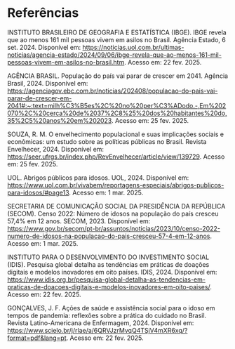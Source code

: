 # Referências

INSTITUTO BRASILEIRO DE GEOGRAFIA E ESTATÍSTICA (IBGE). IBGE revela que ao menos 161 mil pessoas vivem em asilos no Brasil. Agência Estado, 6 set. 2024. Disponível em: https://noticias.uol.com.br/ultimas-noticias/agencia-estado/2024/09/06/ibge-revela-que-ao-menos-161-mil-pessoas-vivem-em-asilos-no-brasil.htm. Acesso em: 22 fev. 2025.

AGÊNCIA BRASIL. População do país vai parar de crescer em 2041. Agência Brasil, 2024. Disponível em: https://agenciagov.ebc.com.br/noticias/202408/populacao-do-pais-vai-parar-de-crescer-em-2041#:~:text=milh%C3%B5es%2C%20no%20per%C3%ADodo.-,Em%202070%2C%20cerca%20de%2037%2C8%25%20dos%20habitantes%20do,35%2C5%20anos%20em%202023. Acesso em: 25 fev. 2025.

SOUZA, R. M. O envelhecimento populacional e suas implicações sociais e econômicas: um estudo sobre as políticas públicas no Brasil. Revista Envelhecer, 2024. Disponível em: https://seer.ufrgs.br/index.php/RevEnvelhecer/article/view/139729. Acesso em: 25 fev. 2025.

UOL. Abrigos públicos para idosos. UOL, 2024. Disponível em: https://www.uol.com.br/vivabem/reportagens-especiais/abrigos-publicos-para-idosos/#page13. Acesso em: 1 mar. 2025.

SECRETARIA DE COMUNICAÇÃO SOCIAL DA PRESIDÊNCIA DA REPÚBLICA (SECOM). Censo 2022: Número de idosos na população do país cresceu 57,4% em 12 anos. SECOM, 2023. Disponível em: https://www.gov.br/secom/pt-br/assuntos/noticias/2023/10/censo-2022-numero-de-idosos-na-populacao-do-pais-cresceu-57-4-em-12-anos. Acesso em: 1 mar. 2025.

INSTITUTO PARA O DESENVOLVIMENTO DO INVESTIMENTO SOCIAL (IDIS). Pesquisa global detalha as tendências em práticas de doações digitais e modelos inovadores em oito países. IDIS, 2024. Disponível em: https://www.idis.org.br/pesquisa-global-detalha-as-tendencias-em-praticas-de-doacoes-digitais-e-modelos-inovadores-em-oito-paises/. Acesso em: 22 fev. 2025.

GONÇALVES, J. F. Ações de saúde e assistência social para o idoso em tempos de pandemia: reflexões sobre a prática do cuidado no Brasil. Revista Latino-Americana de Enfermagem, 2024. Disponível em: https://www.scielo.br/j/rlae/a/6QRVJzrMvqQ4TSjV4mXR6xq/?format=pdf&lang=pt. Acesso em: 22 fev. 2025.

